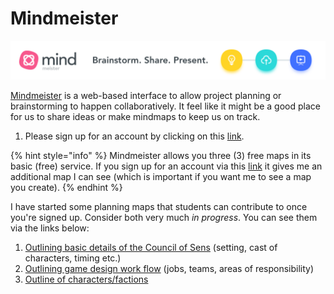 # Mindmeister

![](../.gitbook/assets/728x90.png)

[Mindmeister](https://www.mindmeister.com/?r=976984) is a web-based interface to allow project planning or brainstorming to happen collaboratively. It feel like it might be a good place for us to share ideas or make mindmaps to keep us on track.&#x20;

1. Please sign up for an account by clicking on this [link](https://www.mindmeister.com/?r=976984).

{% hint style="info" %}
Mindmeister allows you three (3) free maps in its basic (free) service. If you sign up for an account via this [link](https://www.mindmeister.com/?r=976984) it gives me an additional map I can see (which is important if you want me to see a map you create).&#x20;
{% endhint %}

I have started some planning maps that students can contribute to once you're signed up. Consider both very much _in progress_. You can see them via the links below:

1. [Outlining basic details of the Council of Sens](https://mm.tt/1726323948?t=aGnjk7G9UL) (setting, cast of characters, timing etc.)
2. [Outlining game design work flow](https://mm.tt/1717022864?t=LFzqMVspPK) (jobs, teams, areas of responsibility)&#x20;
3. [Outline of characters/factions](https://mm.tt/1816270760?t=4oRv9qFVfG)

